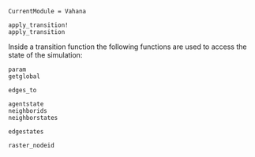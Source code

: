 ```@meta
CurrentModule = Vahana
```

```@docs
apply_transition!
apply_transition
```

Inside a transition function the following functions are used to access the state of the simulation:

```@docs
param
getglobal

edges_to

agentstate
neighborids
neighborstates

edgestates

raster_nodeid
```

